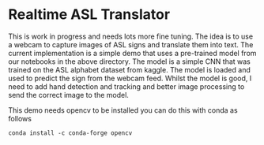 # Realtime ASL Translator

This is work in progress and needs lots more fine tuning. The idea is to use a webcam to capture images of ASL signs and translate them into text. The current implementation is a simple demo that uses a pre-trained model from our notebooks in the above directory. The model is a simple CNN that was trained on the ASL alphabet dataset from kaggle. The model is loaded and used to predict the sign from the webcam feed. Whilst the model is good, I need to add hand detection and tracking and better image processing to send the correct image to the model.


This demo needs opencv to be installed you can do this with conda as follows

```
conda install -c conda-forge opencv
````
